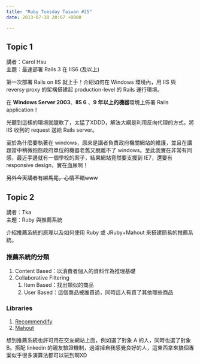 ```yaml
---
title: "Ruby Tuesday Taiwan #25"
date: 2013-07-30 20:07 +0800

---
```


## Topic 1

講者：Carol Hsu  
主題：最速部署 Rails 3 在 IIS6 (及以上)

第一次部署 Rails on IIS 就上手！介紹如何在 Windows 環境內，用 IIS 與 reversy proxy 的架構搭建起 production-level 的 Rails 運行環境。

在 **Windows Server 2003**、**IIS 6** 、**9 年以上的機器**環境上佈署 Rails application！

光聽到這樣的環境就腿軟了，太猛了XDDD，解法大綱是利用反向代理的方式，將 IIS 收到的 request 送給 Rails server。

至於為什麼要執著在 windows，原來是講者負責政府機關網站的維護，並且在講題當中稍微抱怨政府單位的機器老舊又脫離不了 windows。至此我實在非常有同感，最近手邊就有一個學校的案子，結果網站竟然要支援到 IE7，還要有 responsive design，實在血尿啊！

<del>另外今天講者有綁馬尾，心情不錯www</del>

## Topic 2

講者：Tka  
主題：Ruby 與推薦系統

介紹推薦系統的原理以及如何使用 Ruby 或 JRuby+Mahout 來搭建簡易的推薦系統。

### 推薦系統的分類

1.  Content Based：以消費者個人的資料作為推理基礎
2.  Collaborative Filtering
    1.  Item Based：找出類似的商品
    2.  User Based：這個商品被誰買過，同時這人有買了其他哪些商品

### Libraries

1.  [Recommendify](https://github.com/paulasmuth/recommendify)
2.  [Mahout](http://mahout.apache.org/)

想到推薦系統也許可用在交友網站上面，例如選了對象 A 的人，同時也選了對象 B。搭配 linkedin 的親友驗證機制，過濾掉自我感覺良好的人，這東西拿來搞個專案似乎很多演算法都可以玩到啊XD
